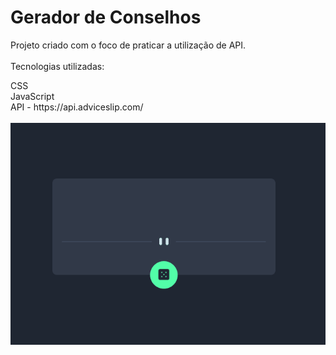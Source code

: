 # Gerador de Conselhos

Projeto criado com o foco de praticar a utilização de API. <br>  <br>
Tecnologias utilizadas:
<summary>CSS</summary>
<summary>JavaScript</summary>
<summary>API - https://api.adviceslip.com/ </summary>

 <br>

<img src="./img/overview.gif">
